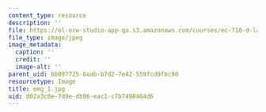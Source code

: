```yaml
---
content_type: resource
description: ''
file: https://ol-ocw-studio-app-qa.s3.amazonaws.com/courses/ec-710-d-lab-medical-technologies-for-the-developing-world-spring-2010/d02a3c0e7d9edb96eac1c7b7498464d6_emg_1.jpg
file_type: image/jpeg
image_metadata:
  caption: ''
  credit: ''
  image-alt: ''
parent_uid: bb097725-8aab-b7d2-7e42-559fcd0fbc98
resourcetype: Image
title: emg_1.jpg
uid: d02a3c0e-7d9e-db96-eac1-c7b7498464d6
---
```


